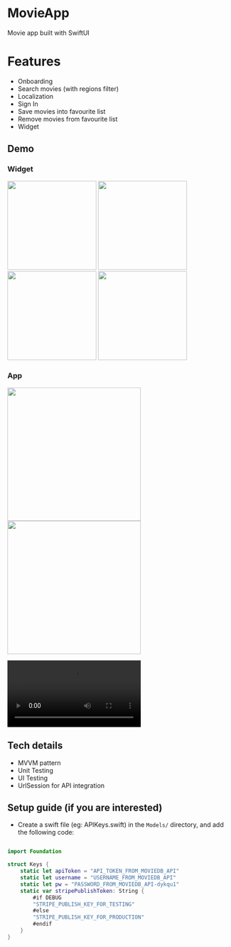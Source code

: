 # MovieApp
Movie app built with SwiftUI

# Features
- Onboarding
- Search movies (with regions filter)
- Localization
- Sign In
- Save movies into favourite list
- Remove movies from favourite list
- Widget

## Demo

### Widget
 <p float="left">
     <img src="https://user-images.githubusercontent.com/36991424/172134362-0b15e38f-da4f-4f55-a551-72a480bed6f0.gif" width="200" />
     <img src="https://user-images.githubusercontent.com/36991424/172131959-acb9b4ab-78d9-4b02-8a6b-1ccb9bf9c38f.png" width="200" />
     <img src="https://user-images.githubusercontent.com/36991424/172132000-6a47c40e-f00a-4e6b-b99a-22b5c167734a.png" width="200" />
     <img src="https://user-images.githubusercontent.com/36991424/172132008-e9f6af36-fc8c-4033-b5c2-13780e0aff3c.png" width="200" />
</p>

### App
 <p float="left">
 <img src="https://user-images.githubusercontent.com/36991424/170828822-4bb06ae6-da84-4895-bc35-b9a385bff828.gif" width="300" />
 <img src="https://user-images.githubusercontent.com/36991424/171419202-ea1dadc5-f8e2-4f1f-b452-ab51cbc8c888.gif" width="300" />
</p>

<video src="https://user-images.githubusercontent.com/36991424/172018145-afa1d94b-3284-44d2-a899-579abb28b382.mp4" width="300" alt="SearchFiltering"></video>


## Tech details
- MVVM pattern
- Unit Testing
- UI Testing
- UrlSession for API integration

## Setup guide (if you are interested)
- Create a swift file (eg: APIKeys.swift) in the ``Models/`` directory, and add the following code:

```swift

import Foundation

struct Keys {
    static let apiToken = "API_TOKEN_FROM_MOVIEDB_API"
    static let username = "USERNAME_FROM_MOVIEDB_API"
    static let pw = "PASSWORD_FROM_MOVIEDB_API-dykqu1"
    static var stripePublishToken: String {
        #if DEBUG
        "STRIPE_PUBLISH_KEY_FOR_TESTING"
        #else
        "STRIPE_PUBLISH_KEY_FOR_PRODUCTION"
        #endif
    }
}

```